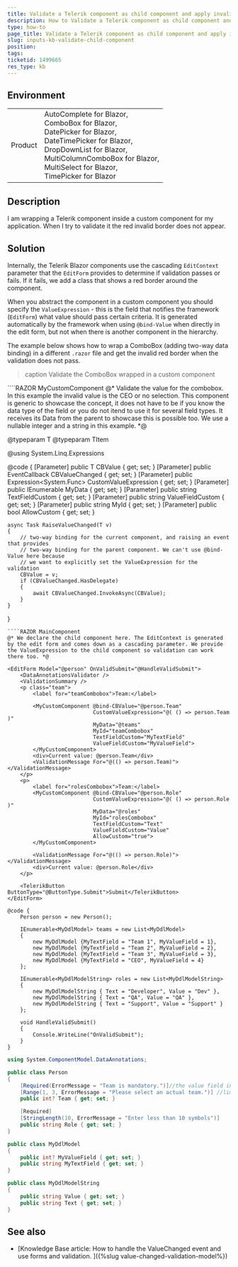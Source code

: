 ```yaml
---
title: Validate a Telerik component as child component and apply invalid border
description: How to Validate a Telerik component as child component and apply invalid border
type: how-to
page_title: Validate a Telerik component as child component and apply invalid border
slug: inputs-kb-validate-child-component
position: 
tags: 
ticketid: 1499665
res_type: kb
---
```


## Environment

<table>
    <tbody>
        <tr>
            <td>Product</td>
            <td>
                AutoComplete for Blazor,<br />
                ComboBox for Blazor,<br />
                DatePicker for Blazor,<br />
                DateTimePicker for Blazor,<br />
                DropDownList for Blazor,<br />
                MultiColumnComboBox for Blazor,<br />
                MultiSelect for Blazor,<br />
                TimePicker for Blazor
            </td>
        </tr>
    </tbody>
</table>


## Description

I am wrapping a Telerik component inside a custom component for my application. When I try to validate it the red invalid border does not appear.


## Solution

Internally, the Telerik Blazor components use the cascading `EditContext` parameter that the `EditForm` provides to determine if validation passes or fails. If it fails, we add a class that shows a red border around the component. 

When you abstract the component in a custom component you should specify the `ValueExpression` - this is the field that notifies the framework (`EditForm`) what value should pass certain criteria. It is generated automatically by the framework when using `@bind-Value` when directly in the edit form, but not when there is another component in the hierarchy.

The example below shows how to wrap a ComboBox (adding two-way data binding) in a different `.razor` file and get the invalid red border when the validation does not pass.

>caption Validate the ComboBox wrapped in a custom component

<div class="skip-repl"></div>
````RAZOR MyCustomComponent
@* Validate the value for the combobox. In this example the invalid value is the CEO or no selection.
This component is generic to showcase the concept, it does not have to be if you know the data type of the field or you do not itend to use it for several field types. It receives its Data from the parent to showcase this is possible too. We use a nullable integer and a string   in this example.
*@

@typeparam T
@typeparam TItem

@using System.Linq.Expressions

<TelerikComboBox Value="@CBValue" ValueChanged="@( async (T v) => await RaiseValueChanged(v) )" ValueExpression="@CustomValueExpression"
                 Data="@MyData" TextField="@TextFieldCustom" ValueField="@ValueFieldCustom" Id="@MyId" AllowCustom="@AllowCustom">
</TelerikComboBox>

@code {
    [Parameter]
    public T CBValue { get; set; }
    [Parameter]
    public EventCallback<T> CBValueChanged { get; set; }
    [Parameter]
    public Expression<System.Func<T>> CustomValueExpression { get; set; }
    [Parameter]
    public IEnumerable<TItem> MyData { get; set; }
    [Parameter]
    public string TextFieldCustom { get; set; }
    [Parameter]
    public string ValueFieldCustom { get; set; }
    [Parameter]
    public string MyId { get; set; }
    [Parameter]
    public bool AllowCustom { get; set; }

    async Task RaiseValueChanged(T v)
    {
        // two-way binding for the current component, and raising an event that provides
        // two-way binding for the parent component. We can't use @bind-Value here because
        // we want to explicitly set the ValueExpression for the validation
        CBValue = v;
        if (CBValueChanged.HasDelegate)
        {
            await CBValueChanged.InvokeAsync(CBValue);
        }
    }
}
````
````RAZOR MainComponent
@* We declare the child component here. The EditContext is generated by the edit form and comes down as a cascading parameter. We provide the ValueExpression to the child component so validation can work there too. *@

<EditForm Model="@person" OnValidSubmit="@HandleValidSubmit">
    <DataAnnotationsValidator />
    <ValidationSummary />
    <p class="team">
        <label for="teamCombobox">Team:</label>

        <MyCustomComponent @bind-CBValue="@person.Team"
                           CustomValueExpression="@( () => person.Team )"
                           MyData="@teams"
                           MyId="teamCombobox"
                           TextFieldCustom="MyTextField"
                           ValueFieldCustom="MyValueField">
        </MyCustomComponent>
        <div>Current value: @person.Team</div>
        <ValidationMessage For="@(() => person.Team)"></ValidationMessage>
    </p>
    <p>
        <label for="rolesCombobox">Team:</label>
        <MyCustomComponent @bind-CBValue="@person.Role"
                           CustomValueExpression="@( () => person.Role )"
                           MyData="@roles"
                           MyId="rolesCombobox"
                           TextFieldCustom="Text"
                           ValueFieldCustom="Value"
                           AllowCustom="true">
        </MyCustomComponent>

        <ValidationMessage For="@(() => person.Role)"></ValidationMessage>
        <div>Current value: @person.Role</div>
    </p>

    <TelerikButton ButtonType="@ButtonType.Submit">Submit</TelerikButton>
</EditForm>

@code {
    Person person = new Person();

    IEnumerable<MyDdlModel> teams = new List<MyDdlModel>
    {
        new MyDdlModel {MyTextField = "Team 1", MyValueField = 1},
        new MyDdlModel {MyTextField = "Team 2", MyValueField = 2},
        new MyDdlModel {MyTextField = "Team 3", MyValueField = 3},
        new MyDdlModel {MyTextField = "CEO", MyValueField = 4}
    };

    IEnumerable<MyDdlModelString> roles = new List<MyDdlModelString>
    {
        new MyDdlModelString { Text = "Developer", Value = "Dev" },
        new MyDdlModelString { Text = "QA", Value = "QA" },
        new MyDdlModelString { Text = "Support", Value = "Support" }
    };

    void HandleValidSubmit()
    {
        Console.WriteLine("OnValidSubmit");
    }
}
````
````C# Person
using System.ComponentModel.DataAnnotations;

public class Person
{
    [Required(ErrorMessage = "Team is mandatory.")]//the value field in the combobox model must be null for this to have effect
    [Range(1, 3, ErrorMessage = "Please select an actual team.")] //limits the fourth option just to showcase this is honored
    public int? Team { get; set; }

    [Required]
    [StringLength(10, ErrorMessage = "Enter less than 10 symbols")]
    public string Role { get; set; }
}
````
````C# MyDdlModel
public class MyDdlModel
{
    public int? MyValueField { get; set; }
    public string MyTextField { get; set; }
}
````
````C# MyDdlModelString
public class MyDdlModelString
{
    public string Value { get; set; }
    public string Text { get; set; }
}
````

## See also

* [Knowledge Base article: How to handle the ValueChanged event and use forms and validation. ]({%slug value-changed-validation-model%})
